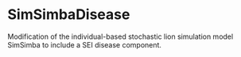 # SimSimbaDisease
Modification of the individual-based stochastic lion simulation model SimSimba to include a SEI disease component.
